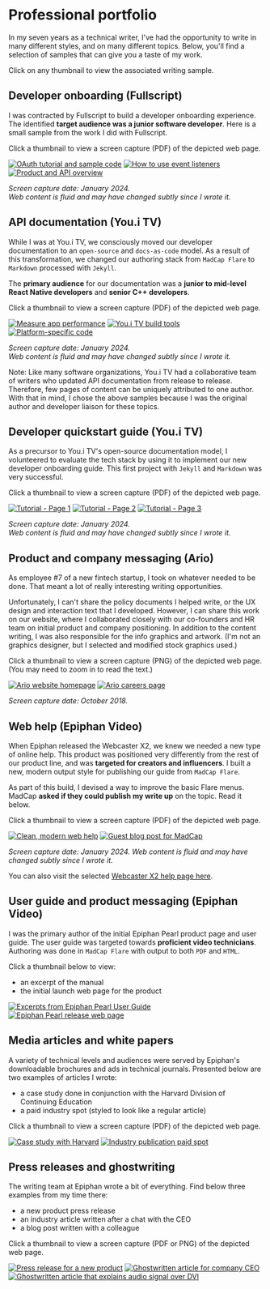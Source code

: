 ---
---

# Professional portfolio

In my seven years as a technical writer, I've had the opportunity to write in many different styles, and on many different topics.
Below, you'll find a selection of samples that can give you a taste of my work.

Click on any thumbnail to view the associated writing sample.

## Developer onboarding (Fullscript)

I was contracted by Fullscript to build a developer onboarding experience.
The identified **target audience was a junior software developer**.
Here is a small sample from the work I did with Fullscript.

Click a thumbnail to view a screen capture (PDF) of the depicted web page.

[![OAuth tutorial and sample code](assets/thumb--fullscript--oauth.jpg)](assets/fullscript--oauth.pdf)
[![How to use event listeners](assets/thumb--fullscript--event-handling.jpg)](assets/fullscript--events.pdf)
[![Product and API overview](assets/thumb--fullscript--product-intro.jpg)](assets/fullscript--product-overview.pdf)

*Screen capture date: January 2024. <br>
Web content is fluid and may have changed subtly since I wrote it.*



## API documentation (You.i TV)

While I was at You.i TV, we consciously moved our developer documentation to an `open-source` and `docs-as-code` model.
As a result of this transformation, we changed our authoring stack from `MadCap Flare` to `Markdown` processed with `Jekyll`.

The **primary audience** for our documentation was a **junior to mid-level React Native developers** and **senior C++ developers**.

Click a thumbnail to view a screen capture (PDF) of the depicted web page.

[![Measure app performance](assets/thumb--youi-app-performance.jpg)](assets/youi-tv--measure-app-performance.pdf)
[![You.i TV build tools](assets/thumb--youi-build.jpg)](assets/youi-tv--build.pdf)
[![Platform-specific code](assets/thumb--youi-platform-specific-code.jpg)](assets/youi-tv--platform-specific-code.pdf)

*Screen capture date: January 2024. <br>
Web content is fluid and may have changed subtly since I wrote it.*

Note: Like many software organizations, You.i TV had a collaborative team of writers who updated API documentation from release to release. 
Therefore, few pages of content can be uniquely attributed to one author.
With that in mind, I chose the above samples because I was the original author and developer liaison for these topics.

## Developer quickstart guide (You.i TV)

As a precursor to You.i TV's open-source documentation model, I volunteered to evaluate the tech stack by using it to implement our new developer onboarding guide.
This first project with `Jekyll` and `Markdown` was very successful.

Click a thumbnail to view a screen capture (PDF) of the depicted web page.

[![Tutorial - Page 1](assets/thumb--youi-prototype--page-1.jpg)](assets/youi-prototype--page1.pdf)
[![Tutorial - Page 2](assets/thumb--youi-prototype--page-2.jpg)](assets/youi-prototype--page2.pdf)
[![Tutorial - Page 3](assets/thumb--youi-prototype--page-3.jpg)](assets/youi-prototype--page3.pdf)

*Screen capture date: January 2024. <br>
Web content is fluid and may have changed subtly since I wrote it.*

## Product and company messaging (Ario)

As employee #7 of a new fintech startup, I took on whatever needed to be done.
That meant a lot of really interesting writing opportunities. 

Unfortunately, I can't share the policy documents I helped write, or the UX design and interaction text that I developed.
However, I can share this work on our website, where I collaborated closely with our co-founders and HR team on initial product and company positioning. In addition to the content writing, I was also responsible for the info graphics and artwork.
(I'm not an graphics designer, but I selected and modified stock graphics used.) 

Click a thumbnail to view a screen capture (PNG) of the depicted web page. (You may need to zoom in to read the text.)

[![Ario website homepage](assets/thumb--ario-homepage.jpg)](assets/ario--homepage.png)
[![Ario careers page](assets/thumb--ario-careers.jpg)](assets/ario--careers.png)

*Screen capture date: October 2018.*

## Web help (Epiphan Video)

When Epiphan released the Webcaster X2, we knew we needed a new type of online help. 
This product was positioned very differently from the rest of our product line, and was **targeted for creators and influencers**. 
I built a new, modern output style for publishing our guide from `MadCap Flare`. 

As part of this build, I devised a way to improve the basic Flare menus. 
MadCap **asked if they could publish my write up** on the topic. 
Read it below.

Click a thumbnail to view a screen capture (PDF) of the depicted web page.

[![Clean, modern web help](assets/thumb--epiphan-webcasterx2.jpg)](assets/epiphan--webcaster-x2--snapshot-jan-2024.pdf)
[![Guest blog post for MadCap](assets/thumb--epiphan--flare-hack.jpg)](assets/epiphan--madcap-blog.pdf)

*Screen capture date: January 2024.
Web content is fluid and may have changed subtly since I wrote it.*

You can also visit the selected [Webcaster X2 help page here](https://www.epiphan.com/userguides/webcaster-x2/Content/3_Shared/stream-quickstart.htm).


## User guide and product messaging (Epiphan Video)

I was the primary author of the initial Epiphan Pearl product page and user guide.
The user guide was targeted towards **proficient video technicians**.
Authoring was done in `MadCap Flare` with output to both `PDF` and `HTML`. 

Click a thumbnail below to view:

* an excerpt of the manual 
* the initial launch web page for the product


[![Excerpts from Epiphan Pearl User Guide](assets/thumb--epiphan-pearl-pdf.jpg)](assets/epiphan--excerpt_Pearl_userGuide_June2015.pdf)
[![Epiphan Pearl release web page](assets/thumb--epiphan--webpage-pearl.jpg)](assets/epiphan--webpage-pearl--2015-12-16.pdf)


## Media articles and white papers

A variety of technical levels and audiences were served by Epiphan's downloadable brochures and ads in technical journals.
Presented below are two examples of articles I wrote:
 
* a case study done in conjunction with the Harvard Division of Continuing Education
* a paid industry spot (styled to look like a regular article)

Click a thumbnail to view a screen capture (PDF) of the depicted web page.

[![Case study with Harvard](assets/thumb--epiphan-case-study.jpg)](assets/epiphan--harvard-case-study.pdf)
[![Industry publication paid spot](assets/thumb--epiphan-industry-site.jpg)](assets/epiphan--paid-spotlight.jpg)


## Press releases and ghostwriting

The writing team at Epiphan wrote a bit of everything. 
Find below three examples from my time there:

 * a new product press release
 * an industry article written after a chat with the CEO
 * a blog post written with a colleague 

Click a thumbnail to view a screen capture (PDF or PNG) of the depicted web page.

[![Press release for a new product](assets/thumb--epiphan-press-release.jpg)](assets/epiphan--press-release-pearl2-2016.pdf)
[![Ghostwritten article for company CEO](assets/thumb--epiphan-ghostwriting-ceo.jpg)](assets/epiphan--ghostwriting-ceo.png)
[![Ghostwritten article that explains audio signal over DVI](assets/thumb--epiphan-ghostwriting-dvi.jpg)](assets/epiphan--audio-over-DVI--2015--ghost-written.pdf)


